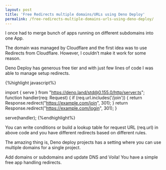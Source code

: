 ```yaml
---
layout: post
title: 'Free Redirects multiple domains/URLs using Deno Deploy'
permalink: /free-redirects-multiple-domains-urls-using-deno-deploy/
---
```


I once had to merge bunch of apps running on different subdomains into one App.

The domain was managed by Cloudflare and the first idea was to use Redirects from Cloudflare. However, I couldn’t make it work for some reason.

Deno Deploy has generous free tier and with just few lines of code I was able to manage setup redirects.

{%highlight javascript%}

import { serve } from "https://deno.land/std@0.155.0/http/server.ts";
function handler(req: Request) {
  if (req.url.includes('/join')) {
    return Response.redirect("https://example.com/join", 301);
  }
return Response.redirect("https://example.com/login", 301);
}

serve(handler);
{%endhighlight%}

You can write conditions or build a lookup table for request URL (req.url) in above code and you have different redirects based on different rules.

The amazing thing is, Deno deploy projects has a setting where you can use multiple domains for a single project.

Add domains or subdomains and update DNS and Voila! You have a simple free app handling redirects.
